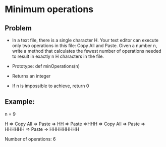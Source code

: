 # Minimum operations

## Problem

- In a text file, there is a single character H. Your text editor can execute only two operations in this file: Copy All and Paste. Given a number n, write a method that calculates the fewest number of operations needed to result in exactly n H characters in the file.

- Prototype: def minOperations(n)
- Returns an integer
- If n is impossible to achieve, return 0

## Example:

n = 9

H => Copy All => Paste => HH => Paste =\>HHH => Copy All => Paste => HHHHHH => Paste => HHHHHHHHH

Number of operations: 6
